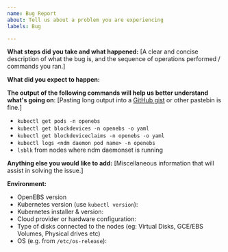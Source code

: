 ```yaml
---
name: Bug Report
about: Tell us about a problem you are experiencing
labels: Bug

---
```


**What steps did you take and what happened:**
[A clear and concise description of what the bug is, and the sequence of operations performed / commands you ran.]


**What did you expect to happen:**


**The output of the following commands will help us better understand what's going on**:
[Pasting long output into a [GitHub gist](https://gist.github.com) or other pastebin is fine.]

* `kubectl get pods -n openebs`
* `kubectl get blockdevices -n openebs -o yaml`
* `kubectl get blockdeviceclaims -n openebs -o yaml`
* `kubectl logs <ndm daemon pod name> -n openebs`
* `lsblk` from nodes where ndm daemonset is running 

**Anything else you would like to add:**
[Miscellaneous information that will assist in solving the issue.]


**Environment:**
- OpenEBS version
- Kubernetes version (use `kubectl version`):
- Kubernetes installer & version:
- Cloud provider or hardware configuration:
- Type of disks connected to the nodes (eg: Virtual Disks, GCE/EBS Volumes, Physical drives etc)
- OS (e.g. from `/etc/os-release`):
